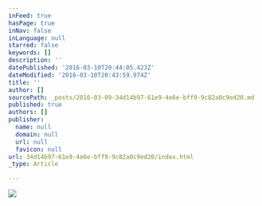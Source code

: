 ```yaml
---
inFeed: true
hasPage: true
inNav: false
inLanguage: null
starred: false
keywords: []
description: ''
datePublished: '2016-03-10T20:44:05.423Z'
dateModified: '2016-03-10T20:43:59.974Z'
title: ''
author: []
sourcePath: _posts/2016-03-09-34d14b97-61e9-4e6e-bff9-9c82a0c9ed20.md
published: true
authors: []
publisher:
  name: null
  domain: null
  url: null
  favicon: null
url: 34d14b97-61e9-4e6e-bff9-9c82a0c9ed20/index.html
_type: Article

---
```

![](https://s3-us-west-2.amazonaws.com/the-grid-img/p/6f193f5d078dbc57b0def5d8edc370c6347d8718.jpg)